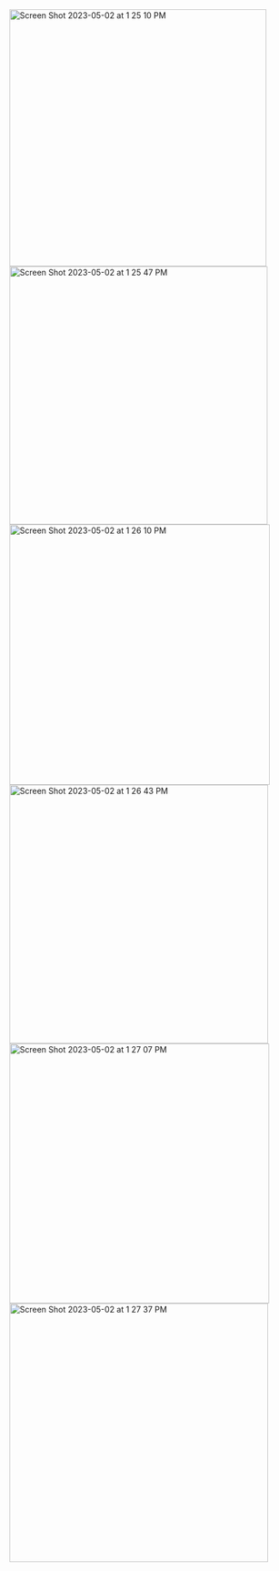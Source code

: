 
<img width="452" alt="Screen Shot 2023-05-02 at 1 25 10 PM" src="https://user-images.githubusercontent.com/49348631/235754275-5d228f94-2322-4b1e-8e37-e1ad47431ee3.png">
<img width="454" alt="Screen Shot 2023-05-02 at 1 25 47 PM" src="https://user-images.githubusercontent.com/49348631/235754296-c93a916e-3507-485a-8f51-6fe24236cc63.png">
<img width="458" alt="Screen Shot 2023-05-02 at 1 26 10 PM" src="https://user-images.githubusercontent.com/49348631/235754306-c8d1476a-6a50-49dc-a8ca-2b3790d501c7.png">
<img width="455" alt="Screen Shot 2023-05-02 at 1 26 43 PM" src="https://user-images.githubusercontent.com/49348631/235754310-35921982-b25c-4aaf-873f-b1eb01c223cf.png">
<img width="457" alt="Screen Shot 2023-05-02 at 1 27 07 PM" src="https://user-images.githubusercontent.com/49348631/235754319-d87f47d7-b5de-4f42-9347-46d8d55140a7.png">
<img width="455" alt="Screen Shot 2023-05-02 at 1 27 37 PM" src="https://user-images.githubusercontent.com/49348631/235754331-be8e6ef9-c922-4c4a-a1ec-c6e790276817.png">
